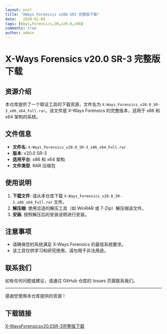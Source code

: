 ```yaml
---
layout: post
title: "XWays Forensics v200 SR3 完整版下载"
date:   2020-02-04
tags: [Ways,Forensics,SR,v20.0,x86]
comments: true
author: admin
---
```

# X-Ways Forensics v20.0 SR-3 完整版下载

## 资源介绍

本仓库提供了一个取证工具的下载资源，文件名为 `X-Ways_Forensics_v20.0_SR-3_x86_x64_Full.rar`。该文件是 X-Ways Forensics 的完整版本，适用于 x86 和 x64 架构的系统。

## 文件信息

- **文件名**: `X-Ways_Forensics_v20.0_SR-3_x86_x64_Full.rar`
- **版本**: v20.0 SR-3
- **适用平台**: x86 和 x64 架构
- **文件类型**: RAR 压缩包

## 使用说明

1. **下载文件**: 请从本仓库下载 `X-Ways_Forensics_v20.0_SR-3_x86_x64_Full.rar` 文件。
2. **解压缩**: 使用合适的解压工具（如 WinRAR 或 7-Zip）解压缩该文件。
3. **安装**: 按照解压后的安装说明进行安装。

## 注意事项

- 请确保您的系统满足 X-Ways Forensics 的最低系统要求。
- 该工具仅供学习和研究使用，请勿用于非法用途。

## 联系我们

如有任何问题或建议，请通过 GitHub 仓库的 Issues 页面联系我们。

---

感谢您使用本仓库提供的资源！

## 下载链接

[X-WaysForensicsv20.0SR-3完整版下载](https://pan.quark.cn/s/cdf885d1ee79)